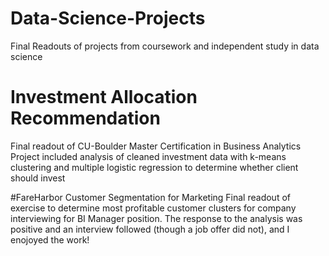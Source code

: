 # Data-Science-Projects
Final Readouts of projects from coursework and independent study in data science

# Investment Allocation Recommendation
Final readout of CU-Boulder Master Certification in Business Analytics
Project included analysis of cleaned investment data with k-means clustering and multiple logistic regression to determine whether client should invest 

#FareHarbor Customer Segmentation for Marketing
Final readout of exercise to determine most profitable customer clusters for company interviewing for BI Manager position.
The response to the analysis was positive and an interview followed (though a job offer did not), and I enojoyed the work!
